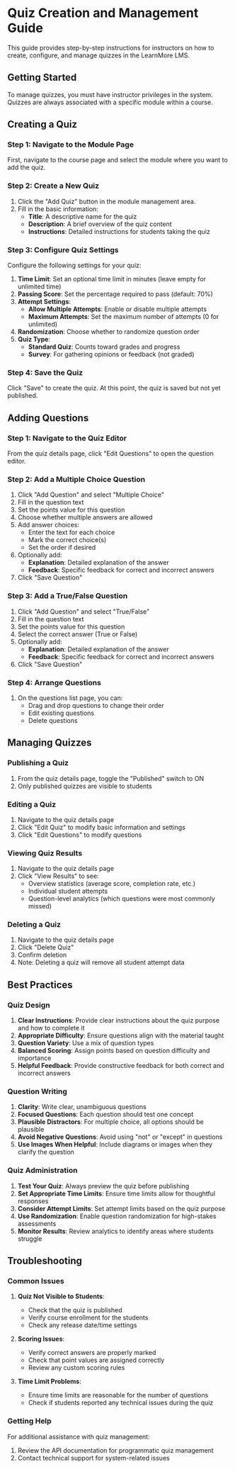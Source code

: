 # Quiz Creation and Management Guide

This guide provides step-by-step instructions for instructors on how to create, configure, and manage quizzes in the LearnMore LMS.

## Getting Started

To manage quizzes, you must have instructor privileges in the system. Quizzes are always associated with a specific module within a course.

## Creating a Quiz

### Step 1: Navigate to the Module Page

First, navigate to the course page and select the module where you want to add the quiz.

### Step 2: Create a New Quiz

1. Click the "Add Quiz" button in the module management area.
2. Fill in the basic information:
   - **Title**: A descriptive name for the quiz
   - **Description**: A brief overview of the quiz content
   - **Instructions**: Detailed instructions for students taking the quiz

### Step 3: Configure Quiz Settings

Configure the following settings for your quiz:

1. **Time Limit**: Set an optional time limit in minutes (leave empty for unlimited time)
2. **Passing Score**: Set the percentage required to pass (default: 70%)
3. **Attempt Settings**:
   - **Allow Multiple Attempts**: Enable or disable multiple attempts
   - **Maximum Attempts**: Set the maximum number of attempts (0 for unlimited)
4. **Randomization**: Choose whether to randomize question order
5. **Quiz Type**: 
   - **Standard Quiz**: Counts toward grades and progress
   - **Survey**: For gathering opinions or feedback (not graded)

### Step 4: Save the Quiz

Click "Save" to create the quiz. At this point, the quiz is saved but not yet published.

## Adding Questions

### Step 1: Navigate to the Quiz Editor

From the quiz details page, click "Edit Questions" to open the question editor.

### Step 2: Add a Multiple Choice Question

1. Click "Add Question" and select "Multiple Choice"
2. Fill in the question text
3. Set the points value for this question
4. Choose whether multiple answers are allowed
5. Add answer choices:
   - Enter the text for each choice
   - Mark the correct choice(s)
   - Set the order if desired
6. Optionally add:
   - **Explanation**: Detailed explanation of the answer
   - **Feedback**: Specific feedback for correct and incorrect answers
7. Click "Save Question"

### Step 3: Add a True/False Question

1. Click "Add Question" and select "True/False"
2. Fill in the question text
3. Set the points value for this question
4. Select the correct answer (True or False)
5. Optionally add:
   - **Explanation**: Detailed explanation of the answer
   - **Feedback**: Specific feedback for correct and incorrect answers
6. Click "Save Question"

### Step 4: Arrange Questions

1. On the questions list page, you can:
   - Drag and drop questions to change their order
   - Edit existing questions
   - Delete questions

## Managing Quizzes

### Publishing a Quiz

1. From the quiz details page, toggle the "Published" switch to ON
2. Only published quizzes are visible to students

### Editing a Quiz

1. Navigate to the quiz details page
2. Click "Edit Quiz" to modify basic information and settings
3. Click "Edit Questions" to modify questions

### Viewing Quiz Results

1. Navigate to the quiz details page
2. Click "View Results" to see:
   - Overview statistics (average score, completion rate, etc.)
   - Individual student attempts
   - Question-level analytics (which questions were most commonly missed)

### Deleting a Quiz

1. Navigate to the quiz details page
2. Click "Delete Quiz"
3. Confirm deletion
4. Note: Deleting a quiz will remove all student attempt data

## Best Practices

### Quiz Design

1. **Clear Instructions**: Provide clear instructions about the quiz purpose and how to complete it
2. **Appropriate Difficulty**: Ensure questions align with the material taught
3. **Question Variety**: Use a mix of question types
4. **Balanced Scoring**: Assign points based on question difficulty and importance
5. **Helpful Feedback**: Provide constructive feedback for both correct and incorrect answers

### Question Writing

1. **Clarity**: Write clear, unambiguous questions
2. **Focused Questions**: Each question should test one concept
3. **Plausible Distractors**: For multiple choice, all options should be plausible
4. **Avoid Negative Questions**: Avoid using "not" or "except" in questions
5. **Use Images When Helpful**: Include diagrams or images when they clarify the question

### Quiz Administration

1. **Test Your Quiz**: Always preview the quiz before publishing
2. **Set Appropriate Time Limits**: Ensure time limits allow for thoughtful responses
3. **Consider Attempt Limits**: Set attempt limits based on the quiz purpose
4. **Use Randomization**: Enable question randomization for high-stakes assessments
5. **Monitor Results**: Review analytics to identify areas where students struggle

## Troubleshooting

### Common Issues

1. **Quiz Not Visible to Students**:
   - Check that the quiz is published
   - Verify course enrollment for the students
   - Check any release date/time settings

2. **Scoring Issues**:
   - Verify correct answers are properly marked
   - Check that point values are assigned correctly
   - Review any custom scoring rules

3. **Time Limit Problems**:
   - Ensure time limits are reasonable for the number of questions
   - Check if students reported any technical issues during the quiz

### Getting Help

For additional assistance with quiz management:
1. Review the API documentation for programmatic quiz management
2. Contact technical support for system-related issues